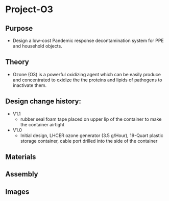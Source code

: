 # Project-O3
## Purpose
* Design a low-cost Pandemic response decontamination system for PPE and household objects.
## Theory
* Ozone (O3) is a powerful oxidizing agent which can be easily produce and concentrated to oxidize the the proteins and lipids of pathogens to inactivate them.
## Design change history:
* V1.1 
  * rubber seal foam tape placed on upper lip of the container to make the container airtight
* V1.0 
  * Initial design, LHCER ozone generator (3.5 g/Hour), 19-Quart plastic storage container, cable port drilled into the side of the container

## Materials
## Assembly
## Images
